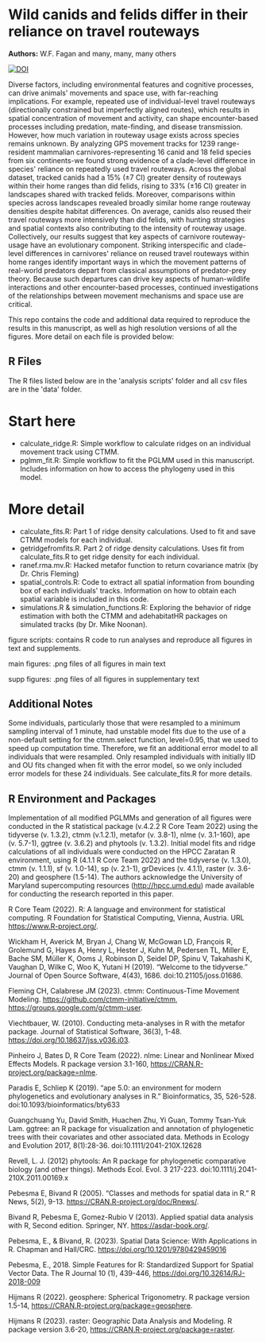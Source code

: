 # Wild canids and felids differ in their reliance on travel routeways

<b>Authors:</b> W.F. Fagan and many, many, many others

[![DOI](https://zenodo.org/badge/659077878.svg)](https://zenodo.org/doi/10.5281/zenodo.10038542)

Diverse factors, including environmental features and cognitive processes, can drive animals' movements and space use, with far-reaching implications. For example, repeated use of individual-level travel routeways (directionally constrained but imperfectly aligned routes), which results in spatial concentration of movement and activity, can shape encounter-based processes including predation, mate-finding, and disease transmission. However, how much variation in routeway usage exists across species remains unknown. By analyzing GPS movement tracks for 1239 range-resident mammalian carnivores-representing 16 canid and 18 felid species from six continents-we found strong evidence of a clade-level difference in species' reliance on repeatedly used travel routeways. Across the global dataset, tracked canids had a 15% (±7 CI) greater density of routeways within their home ranges than did felids, rising to 33% (±16 CI) greater in landscapes shared with tracked felids. Moreover, comparisons within species across landscapes revealed broadly similar home range routeway densities despite habitat differences. On average, canids also reused their travel routeways more intensively than did felids, with hunting strategies and spatial contexts also contributing to the intensity of routeway usage. Collectively, our results suggest that key aspects of carnivore routeway-usage have an evolutionary component. Striking interspecific and clade-level differences in carnivores' reliance on reused travel routeways within home ranges identify important ways in which the movement patterns of real-world predators depart from classical assumptions of predator-prey theory. Because such departures can drive key aspects of human-wildlife interactions and other encounter-based processes, continued investigations of the relationships between movement mechanisms and space use are critical.

This repo contains the code and additional data required to reproduce the results in this manuscript, as well as high resolution versions of all the figures. More detail on each file is provided below:

## R Files

The R files listed below are in the 'analysis scripts' folder and all csv files are in the 'data' folder.

# Start here
- calculate_ridge.R: Simple workflow to calculate ridges on an individual movement track using CTMM.
- pglmm_fit.R: Simple workflow to fit the PGLMM used in this manuscript. Includes information on how to access the phylogeny used in this model.

# More detail
- calculate_fits.R: Part 1 of ridge density calculations. Used to fit and save CTMM models for each individual. 
- getridgefromfits.R. Part 2 of ridge density calculations. Uses fit from calculate_fits.R to get ridge density for each individual.
- ranef.rma.mv.R: Hacked metafor function to return covariance matrix (by Dr. Chris Fleming)
- spatial_controls.R: Code to extract all spatial information from bounding box of each individuals' tracks. Information on how to obtain each spatial variable is included in this code.
- simulations.R & simulation_functions.R: Exploring the behavior of ridge estimation with both the CTMM and adehabitatHR packages on simulated tracks (by Dr. Mike Noonan).

figure scripts: contains R code to run analyses and reproduce all figures in text and supplements.

main figures: .png files of all figures in main text

supp figures: .png files of all figures in supplementary text

## Additional Notes
Some individuals, particularly those that were resampled to a minimum sampling interval of 1 minute, had unstable model fits due to the use of a non-default setting for the ctmm.select function, level=0.95, that we used to speed up computation time. Therefore, we fit an additional error model to all individuals that were resampled. Only resampled individuals with initially IID and OU fits changed when fit with the error model, so we only included error models for these 24 individuals. See calculate_fits.R for more details.

## R Environment and Packages

Implementation of all modified PGLMMs and generation of all figures were conducted in the R statistical package (v.4.2.2 R Core Team 2022) using the tidyverse (v. 1.3.2), ctmm (v.1.2.1), metafor (v. 3.8-1), nlme (v. 3.1-160), ape (v. 5.7-1), ggtree (v. 3.6.2) and phytools (v. 1.3.2). Initial model fits and ridge calculations of all individuals were conducted on the HPCC Zaratan R environment, using R (4.1.1 R Core Team 2022) and the tidyverse (v. 1.3.0), ctmm (v. 1.1.1), sf (v. 1.0-14), sp (v. 2.1-1), grDevices (v. 4.1.1), raster (v. 3.6-20) and geosphere (1.5-14). The authors acknowledge the University of Maryland supercomputing resources (http://hpcc.umd.edu) made available for conducting the research reported in this paper. 

R Core Team (2022). R: A language and environment for statistical computing. R Foundation for Statistical
  Computing, Vienna, Austria. URL https://www.R-project.org/.

Wickham H, Averick M, Bryan J, Chang W, McGowan LD, François R, Grolemund G, Hayes A, Henry L, Hester J,
  Kuhn M, Pedersen TL, Miller E, Bache SM, Müller K, Ooms J, Robinson D, Seidel DP, Spinu V, Takahashi K,
  Vaughan D, Wilke C, Woo K, Yutani H (2019). “Welcome to the tidyverse.” Journal of Open Source Software,
  4(43), 1686. doi:10.21105/joss.01686.

Fleming CH, Calabrese JM (2023). ctmm: Continuous-Time Movement Modeling.
  https://github.com/ctmm-initiative/ctmm, https://groups.google.com/g/ctmm-user.

Viechtbauer, W. (2010). Conducting meta-analyses in R with the metafor package. Journal of Statistical
  Software, 36(3), 1-48. https://doi.org/10.18637/jss.v036.i03.

Pinheiro J, Bates D, R Core Team (2022). nlme: Linear and Nonlinear Mixed Effects Models. R package
  version 3.1-160, https://CRAN.R-project.org/package=nlme.

Paradis E, Schliep K (2019). “ape 5.0: an environment for modern phylogenetics and evolutionary analyses in
  R.” Bioinformatics, 35, 526-528. doi:10.1093/bioinformatics/bty633

Guangchuang Yu, David Smith, Huachen Zhu, Yi Guan, Tommy Tsan-Yuk Lam. ggtree: an R package for
  visualization and annotation of phylogenetic trees with their covariates and other associated data. Methods
  in Ecology and Evolution 2017, 8(1):28-36. doi:10.1111/2041-210X.12628

Revell, L. J. (2012) phytools: An R package for phylogenetic comparative biology (and other things).
  Methods Ecol. Evol. 3 217-223. doi:10.1111/j.2041-210X.2011.00169.x

Pebesma E, Bivand R (2005). “Classes and methods for spatial data in R.” R News, 5(2), 9-13.
  https://CRAN.R-project.org/doc/Rnews/.

Bivand R, Pebesma E, Gomez-Rubio V (2013). Applied spatial data analysis with R, Second edition.
  Springer, NY. https://asdar-book.org/.

Pebesma, E., & Bivand, R. (2023). Spatial Data Science: With Applications in R. Chapman and Hall/CRC.
  https://doi.org/10.1201/9780429459016

Pebesma, E., 2018. Simple Features for R: Standardized Support for Spatial Vector Data. The R Journal 10
  (1), 439-446, https://doi.org/10.32614/RJ-2018-009

Hijmans R (2022). geosphere: Spherical Trigonometry. R package version 1.5-14,
  https://CRAN.R-project.org/package=geosphere.

Hijmans R (2023). raster: Geographic Data Analysis and Modeling. R package version 3.6-20,
  https://CRAN.R-project.org/package=raster.
  